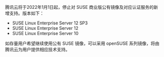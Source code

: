 腾讯云将于2022年1月1日起，停止对 SUSE 商业版公有镜像及对应认证服务的新增支持。版本如下：
- SUSE Linux Enterprise Server 12 SP3 
- SUSE Linux Enterprise Server 12
- SUSE Linux Enterprise Server 10

如存量用户希望继续使用公有 SUSE 镜像，可以采用 openSUSE 系列镜像，将由腾讯云为用户提供相应技术支持。
